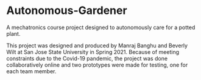 # Autonomous-Gardener
A mechatronics course project designed to autonomously care for a potted plant. 

This project was designed and produced by Manraj Banghu and Beverly Wilt at San Jose State University in Spring 2021. Because of meeting constraints due to the Covid-19 pandemic, the project was done collaboratively online and two prototypes were made for testing, one for each team member.
